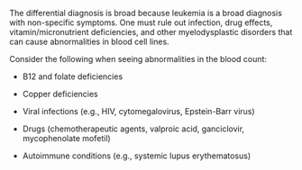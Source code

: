 The differential diagnosis is broad because leukemia is a broad diagnosis with non-specific symptoms. One must rule out infection, drug effects, vitamin/micronutrient deficiencies, and other myelodysplastic disorders that can cause abnormalities in blood cell lines.

Consider the following when seeing abnormalities in the blood count:

- B12 and folate deficiencies

- Copper deficiencies

- Viral infections (e.g., HIV, cytomegalovirus, Epstein-Barr virus)

- Drugs (chemotherapeutic agents, valproic acid, ganciclovir, mycophenolate mofetil)

- Autoimmune conditions (e.g., systemic lupus erythematosus)